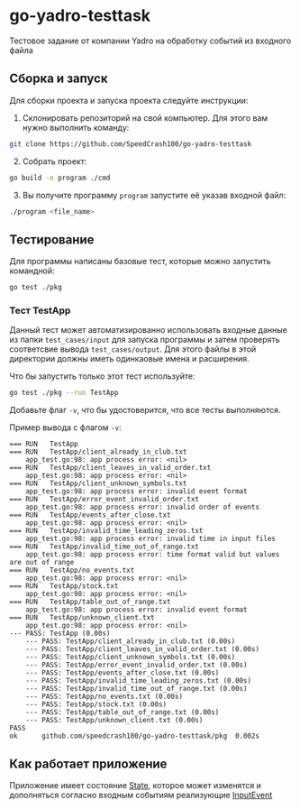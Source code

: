 # go-yadro-testtask
Тестовое задание от компании Yadro на обработку событий из входного файла

## Сборка и запуск
Для сборки проекта и запуска проекта следуйте инструкции:
  1. Склонировать репозиторий на свой компьютер. Для этого вам нужно выполнить команду:
   ```bash
   git clone https://github.com/SpeedCrash100/go-yadro-testtask
   ```

  2.  Собрать проект:
  ```bash
  go build -o program ./cmd
  ```
  3. Вы получите программу `program` запустите её указав входной файл:
  ```bash
  ./program <file_name>
  ```

## Тестирование
Для программы написаны базовые тест, которые можно запустить командной: 
```bash
go test ./pkg
```
### Тест TestApp
Данный тест может автоматизированно использовать входные данные из папки `test_cases/input` для запуска программы и затем проверять соответсвие вывода `test_cases/output`. Для этого файлы в этой директории должны иметь одинкаовые имена и расширения.

Что бы запустить только этот тест используйте:
```bash
go test ./pkg --run TestApp
```
Добавьте флаг `-v`, что бы удостоверится, что все тесты выполняются.

Пример вывода с флагом `-v`:
```
=== RUN   TestApp
=== RUN   TestApp/client_already_in_club.txt
    app_test.go:98: app process error: <nil>
=== RUN   TestApp/client_leaves_in_valid_order.txt
    app_test.go:98: app process error: <nil>
=== RUN   TestApp/client_unknown_symbols.txt
    app_test.go:98: app process error: invalid event format
=== RUN   TestApp/error_event_invalid_order.txt
    app_test.go:98: app process error: invalid order of events
=== RUN   TestApp/events_after_close.txt
    app_test.go:98: app process error: <nil>
=== RUN   TestApp/invalid_time_leading_zeros.txt
    app_test.go:98: app process error: invalid time in input files
=== RUN   TestApp/invalid_time_out_of_range.txt
    app_test.go:98: app process error: time format valid but values are out of range
=== RUN   TestApp/no_events.txt
    app_test.go:98: app process error: <nil>
=== RUN   TestApp/stock.txt
    app_test.go:98: app process error: <nil>
=== RUN   TestApp/table_out_of_range.txt
    app_test.go:98: app process error: invalid event format
=== RUN   TestApp/unknown_client.txt
    app_test.go:98: app process error: <nil>
--- PASS: TestApp (0.00s)
    --- PASS: TestApp/client_already_in_club.txt (0.00s)
    --- PASS: TestApp/client_leaves_in_valid_order.txt (0.00s)
    --- PASS: TestApp/client_unknown_symbols.txt (0.00s)
    --- PASS: TestApp/error_event_invalid_order.txt (0.00s)
    --- PASS: TestApp/events_after_close.txt (0.00s)
    --- PASS: TestApp/invalid_time_leading_zeros.txt (0.00s)
    --- PASS: TestApp/invalid_time_out_of_range.txt (0.00s)
    --- PASS: TestApp/no_events.txt (0.00s)
    --- PASS: TestApp/stock.txt (0.00s)
    --- PASS: TestApp/table_out_of_range.txt (0.00s)
    --- PASS: TestApp/unknown_client.txt (0.00s)
PASS
ok      github.com/speedcrash100/go-yadro-testtask/pkg  0.002s
```

## Как работает приложение
Приложение имеет состояние [State](https://github.com/SpeedCrash100/go-yadro-testtask/blob/main/pkg/state.go), которое может изменятся и дополняться согласно входным событиям реализующие [InputEvent](https://github.com/SpeedCrash100/go-yadro-testtask/blob/02f08ddc37cbb14c3e9a26a30bd99088c6ab2dcc/pkg/event.go#L104)
